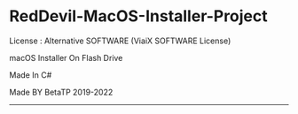 # RedDevil-MacOS-Installer-Project

License : Alternative SOFTWARE (ViaiX SOFTWARE License)

macOS Installer On Flash Drive

Made In C#

Made BY BetaTP
2019-2022
______________
